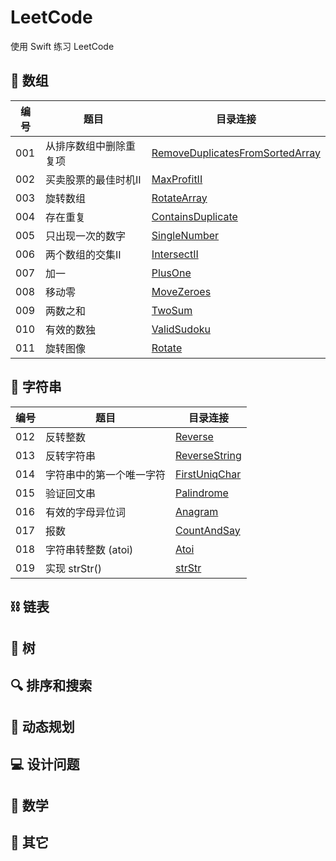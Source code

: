 
# LeetCode

使用 Swift 练习 LeetCode 

## 🍋 数组

| 编号 | 题目 | 目录连接 | 
| --- | --- | ---|
| 001 | 从排序数组中删除重复项 | [RemoveDuplicatesFromSortedArray](./Array/RemoveDuplicatesFromSortedArray)
| 002 | 买卖股票的最佳时机II | [MaxProfitII](./Array/MaxProfitII) 
| 003 | 旋转数组  |   [RotateArray](./Array/RotateArray) 
| 004 | 存在重复 | [ContainsDuplicate](./Array/ContainsDuplicate)
| 005 | 只出现一次的数字 |[SingleNumber](./Array/SingleNumber)
| 006 | 两个数组的交集II |[IntersectII](./Array/IntersectII)
| 007 | 加一 | [PlusOne](./Array/PlusOne)
| 008 | 移动零 | [MoveZeroes](./Array/MoveZeroes)
| 009 | 两数之和 |  [TwoSum](./Array/TwoSum)
| 010 | 有效的数独|  [ValidSudoku](./Array/ValidSudoku)
| 011 | 旋转图像|  [Rotate](./Array/Rotate) 

## 🍢 字符串


| 编号 | 题目 | 目录连接 | 
| --- | --- | ---|
| 012 | 反转整数 | [Reverse](./String/Reverse)
| 013 | 反转字符串 | [ReverseString](./String/ReverseString)
| 014 | 字符串中的第一个唯一字符| [FirstUniqChar](./String/FirstUniqChar)
| 015 | 验证回文串 | [Palindrome](./String/Palindrome)
| 016 | 有效的字母异位词| [Anagram](./String/Anagram) 
| 017 | 报数 | [CountAndSay](./String/CountAndSay)
| 018 |  字符串转整数 (atoi) | [Atoi](./String/Atoi)
| 019 | 实现 strStr() | [strStr](./String/strStr)

## ⛓️ 链表

## 🌲 树

## 🔍 排序和搜索

## 📄 动态规划

## 💻 设计问题

## 📝 数学

## 🥑 其它

